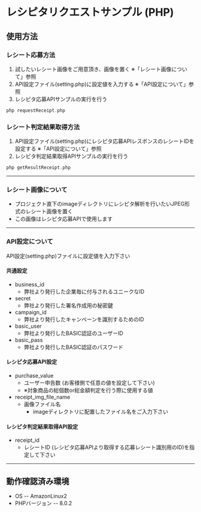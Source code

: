 # レシピタリクエストサンプル (PHP)
## 使用方法
### レシート応募方法
1. 試したいレシート画像をご用意頂き、画像を置く ※「レシート画像について」参照
2. API設定ファイル(setting.php)に設定値を入力する ※「API設定について」参照
3. レシピタ応募APIサンプルの実行を行う
```php
php requestReceipt.php
```
### レシート判定結果取得方法
1. API設定ファイル(setting.php)にレシピタ応募APIレスポンスのレシートIDを設定する ※「API設定について」参照
2. レシピタ判定結果取得APIサンプルの実行を行う
```php
php getResultReceipt.php
```
---
### レシート画像について
- プロジェクト直下のimageディレクトリにレシピタ解析を行いたいJPEG形式のレシート画像を置く
- この画像はレシピタ応募APIで使用します
---
### API設定について
API設定(setting.php)ファイルに設定値を入力下さい
#### 共通設定
- business_id
  - 弊社より発行した企業毎に付与されるユニークなID
- secret
  - 弊社より発行した署名作成用の秘密鍵
- campaign_id
  - 弊社より発行したキャンペーンを識別するためのID
- basic_user
  - 弊社より発行したBASIC認証のユーザーID
- basic_pass
  - 弊社より発行したBASIC認証のパスワード
#### レシピタ応募API設定
- purchase_value
  - ユーザー申告数 (お客様側で任意の値を設定して下さい)
  - ※対象商品の総個数or総金額判定を行う際に使用する値
- receipt_img_file_name
  - 画像ファイル名
    - imageディレクトリに配置したファイル名をご入力下さい
#### レシピタ判定結果取得API設定 
- receipt_id
  - レシートID (レシピタ応募APIより取得する応募レシート識別用のID)を指定して下さい
---
## 動作確認済み環境
- OS
-- AmazonLinux2
- PHPバージョン
-- 8.0.2